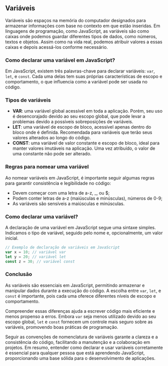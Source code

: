 ## Variáveis

Variáveis são espaços na memória do computador designados para armazenar informações com base no contexto em que estão inseridas. Em linguagens de programação, como JavaScript, as variáveis são como caixas onde podemos guardar diferentes tipos de dados, como números, textos e objetos. Assim como na vida real, podemos atribuir valores a essas caixas e depois acessá-los conforme necessário.

### Como declarar uma variável em JavaScript?

Em JavaScript, existem três palavras-chave para declarar variáveis: `var`, `let`, e `const`. Cada uma delas tem suas próprias características de escopo e comportamento, o que influencia como a variável pode ser usada no código.

### Tipos de variáveis

- **VAR**: uma variável global acessível em toda a aplicação. Porém, seu uso é desencorajado devido ao seu escopo global, que pode levar a problemas devido a possíveis sobreposições de variáveis.
- **LET**: uma variável de escopo de bloco, acessível apenas dentro do bloco onde é definida. Recomendada para variáveis que terão seus valores alterados ao longo do código.
- **CONST**: uma variável de valor constante e escopo de bloco, ideal para manter valores imutáveis na aplicação. Uma vez atribuído, o valor de uma constante não pode ser alterado.

### Regras para nomear uma variável

Ao nomear variáveis em JavaScript, é importante seguir algumas regras para garantir consistência e legibilidade no código:

- Devem começar com uma letra de a-z, \_, ou $;
- Podem conter letras de a-z (maiúsculas e minúsculas), números de 0-9;
- As variáveis são sensíveis a maiúsculas e minúsculas.

### Como declarar uma variável?

A declaração de uma variável em JavaScript segue uma sintaxe simples. Indicamos o tipo de variável, seguido pelo nome e, opcionalmente, um valor inicial.

```javascript
// Exemplo de declaração de variáveis em JavaScript
var x = 10; // variável var
let y = 20; // variável let
const z = 30; // variável const
```

### Conclusão

As variáveis são essenciais em JavaScript, permitindo armazenar e manipular dados durante a execução do código. A escolha entre `var`, `let`, e `const` é importante, pois cada uma oferece diferentes níveis de escopo e comportamento.

Compreender essas diferenças ajuda a escrever código mais eficiente e menos propenso a erros. Embora `var` seja menos utilizado devido ao seu escopo global, `let` e `const` fornecem um controle mais seguro sobre as variáveis, promovendo boas práticas de programação.

Seguir as convenções de nomenclatura de variáveis garante a clareza e a consistência do código, facilitando a manutenção e a colaboração em projetos. Em resumo, entender como declarar e usar variáveis corretamente é essencial para qualquer pessoa que está aprendendo JavaScript, proporcionando uma base sólida para o desenvolvimento de aplicações.
